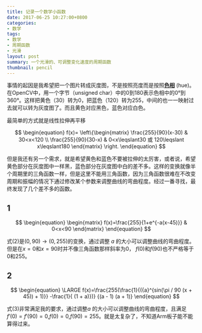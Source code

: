 ```yaml
---
title: 记录一个数学小函数
date: 2017-06-25 10:27:00+0800
categories:
- 数学
tags:
- 数学
- 周期函数
- 光滑
layout: post
summary: 一个光滑的、可调整变化速度的周期函数
thumbnail: pencil
---
```

事情的起因是我希望把一个图片转成灰度图，不是按照亮度而是按照[**色相**](https://zh.wikipedia.org/wiki/%E8%89%B2%E7%9B%B8) \(hue\)。在OpenCV中，用一个字节（unsigned char）中的0到180表示色相中的0°到360°。这样把黄色（30）转为0，把蓝色（120）转为255，中间的也一一映射过去就可以转为灰度图了。而且黄色对应黑色，蓝色对应白色。

最简单的方式就是线性拉伸再平移

$$
\begin{equation}
f(x)=
\left\{\begin{matrix}
\frac{255}{90}(x-30) & 30<x<120 \\ 
\frac{255}{90}(30-x) & 0<x\leqslant30 或 120\leqslant x\leqslant180
\end{matrix}
\right. 
\end{equation}
$$

但是我还有另一个需求，就是希望黄色和蓝色不要被拉伸的太厉害，或者说，希望黄色部分在灰度图中一样黑，蓝色部分在灰度图中白的差不多。这样的变换就像半个周期里的三角函数一样，但是这里不能用三角函数，因为三角函数很难在不改变周期和振幅的情况下通过修改某个参数来调整曲线的弯曲程度。经过一番寻找，最终发现了几个差不多的函数。
## 1

$$
\begin{equation}
\begin{matrix} 
f(x)=\frac{255}{1+e^{-a(x-45)}} & 0<x<90 
\end{matrix} 
\end{equation}
$$

式(2)是$(0,90)\rightarrow(0,255)$的变换，通过调整 $a$ 的大小可以调整曲线的弯曲程度。但是在$x=0$和$x=90$时并不像三角函数那样斜率为0， $f(0)$和$f(90)$也不严格等于$0$和$255$。
## 2

$$
\begin{equation}
\LARGE 
f(x)=\frac{255(\frac{1}{({a}^{sin(\pi / 90 (x + 45)) + 1)}} -\frac{1}{ (1 + a)})}  {(a - 1) (a + 1)}
\end{equation}
$$

式(3)非常满足我的要求，通过调整$a$ 的大小可以调整曲线的弯曲程度，且满足$f'(0)=f'(90)=0$,$f(0)=0$,$f(90)=255$。就是太复杂了，不知道Arm板子能不能算得过来。